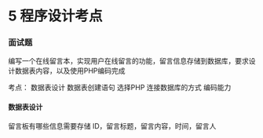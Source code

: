 5 程序设计考点
===


### 面试题
编写一个在线留言本，实现用户在线留言的功能，留言信息存储到数据库，要求设计数据表内容，以及使用PHP编码完成

考点：
数据表设计
数据表创建语句
选择PHP 连接数据库的方式
编码能力

#### 数据表设计
留言板有哪些信息需要存储
ID，留言标题，留言内容，时间，留言人